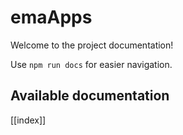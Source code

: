 # emaApps

Welcome to the project documentation!

Use `npm run docs` for easier navigation.

## Available documentation

[[index]]
